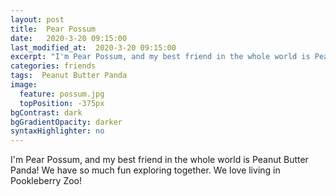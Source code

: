 ```yaml
---
layout: post
title:  Pear Possum
date:   2020-3-20 09:15:00
last_modified_at:  2020-3-20 09:15:00
excerpt: "I'm Pear Possum, and my best friend in the whole world is Peanut Butter Panda!..."
categories: friends
tags:  Peanut Butter Panda
image:
  feature: possum.jpg
  topPosition: -375px
bgContrast: dark
bgGradientOpacity: darker
syntaxHighlighter: no
---
```


I'm Pear Possum, and my best friend in the whole world is Peanut Butter Panda! We have so much fun exploring together. We love living in Pookleberry Zoo!
